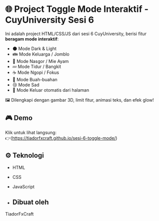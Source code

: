 # 🌐 Project Toggle Mode Interaktif - CuyUniversity Sesi 6

Ini adalah project HTML/CSS/JS dari sesi 6 CuyUniversity, berisi fitur **beragam mode interaktif**:
- 🌑 Mode Dark & Light
- 👪 Mode Keluarga / Jomblo
- 🍜 Mode Nasgor / Mie Ayam
- 💤 Mode Tidur / Bangkit
- ☕ Mode Ngopi / Fokus
- 🥭 Mode Buah-buahan
- 😢 Mode Sad
- 🚪 Mode Keluar otomatis dari halaman

🖼️ Dilengkapi dengan gambar 3D, limit fitur, animasi teks, dan efek glow!

## 🎮 Demo
Klik untuk lihat langsung:  
👉(https://tiadorfxcraft.github.io/sesi-6-toggle-mode/)

## ⚙️ Teknologi
- HTML
- CSS
- JavaScript

- ##  Dibuat oleh
TiadorFxCraft
